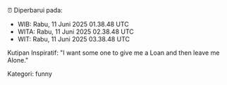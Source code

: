 ⏰ Diperbarui pada:
- WIB: Rabu, 11 Juni 2025 01.38.48 UTC
- WITA: Rabu, 11 Juni 2025 02.38.48 UTC
- WIT: Rabu, 11 Juni 2025 03.38.48 UTC

Kutipan Inspiratif:
"I want some one to give me a Loan and then leave me Alone."


Kategori: funny

